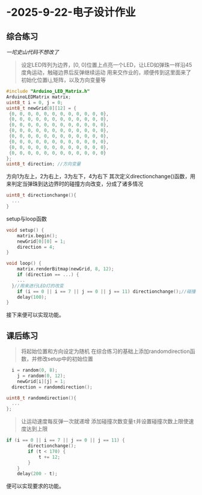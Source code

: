 # -2025-9-22-电子设计作业
## 综合练习
*一坨史山代码不想改了*
> 设定LED阵列为边界，[0, 0]位置上点亮一个LED，让LED如弹珠一样沿45度角运动，触碰边界后反弹继续运动
> 用来交作业的，顺便传到这里面来了
初始化位置i,j,矩阵，以及方向变量等
```C
#include "Arduino_LED_Matrix.h"
ArduinoLEDMatrix matrix;
uint8_t i = 0, j = 0;
uint8_t newGrid[8][12] = {
 {0, 0, 0, 0, 0, 0, 0, 0, 0, 0, 0, 0},
 {0, 0, 0, 0, 0, 0, 0, 0, 0, 0, 0, 0},
 {0, 0, 0, 0, 0, 0, 0, 0, 0, 0, 0, 0},
 {0, 0, 0, 0, 0, 0, 0, 0, 0, 0, 0, 0},
 {0, 0, 0, 0, 0, 0, 0, 0, 0, 0, 0, 0},
 {0, 0, 0, 0, 0, 0, 0, 0, 0, 0, 0, 0},
 {0, 0, 0, 0, 0, 0, 0, 0, 0, 0, 0, 0},
 {0, 0, 0, 0, 0, 0, 0, 0, 0, 0, 0, 0}
};
uint8_t direction; //方向变量
```
方向1为左上，2为右上，3为左下，4为右下
其次定义directionchange()函数，用来判定当弹珠到达边界时的碰撞方向改变，分成了诸多情况
```C
uint8_t directionchange(){
  ...
}
```
setup与loop函数
```C
void setup() {
	matrix.begin();
	newGrid[0][0] = 1;
	direction = 4;
}

void loop() {
	matrix.renderBitmap(newGrid, 8, 12);
	if (direction == ...) {
    ...
  }//用来进行LED灯的改变
	if (i == 0 || i == 7 || j == 0 || j == 11) directionchange();//碰撞检测
	delay(100);
}
```
接下来便可以实现功能。

## 课后练习
> 将起始位置和方向设定为随机
在综合练习的基础上添加randomdirection函数，并修改setup中的初始位置
```C
  i = random(0, 8);
	j = random(0, 12);
	newGrid[i][j] = 1;
  direction = randomdirection();
```
```C
uint8_t randomdirection(){
  ...
};
```
> 让运动速度每反弹一次就递增
添加碰撞次数变量`t`并设置碰撞次数上限使速度达到上限
```C
if (i == 0 || i == 7 || j == 0 || j == 11) {
		directionchange();
		if (t < 170) {
			t += 12;
		}
	}
	delay(200 - t);
```
便可以实现要求的功能。
